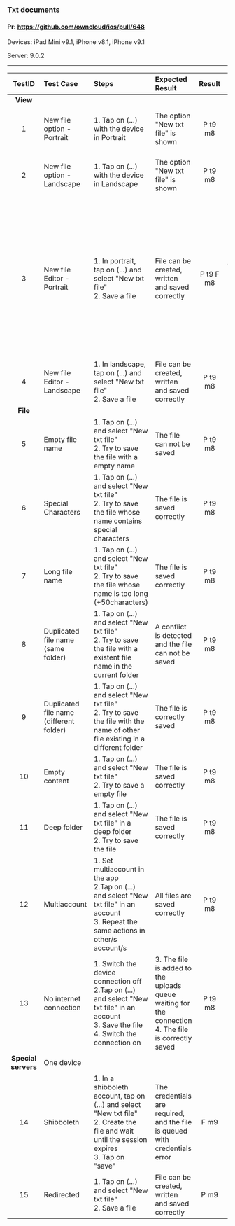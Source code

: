###  Txt documents 

#### Pr: https://github.com/owncloud/ios/pull/648 

Devices: iPad Mini v9.1, iPhone v8.1, iPhone v9.1

Server: 9.0.2

---

 
| TestID | Test Case | Steps | Expected Result | Result | Related Comment |
| :----: | :-------- | :---- | :-------------- | :----: | :------ |
| **View** |||||| 
| 1 | New file option - Portrait  | 1. Tap on (...) with the device in Portrait | The option "New txt file" is shown | P t9 m8 | SOLVED: Crash when changing orientation |
| 2 | New file option - Landscape  | 1. Tap on (...) with the device in Landscape | The option "New txt file" is shown | P t9 m8 | SOLVED: Crash when changing orientation | 
| 3 | New file Editor - Portrait  | 1. In portrait, tap on (...) and select "New txt file"<br>2. Save a file  | File can be created, written and saved correctly | P t9 F m8| SOLVED: File name without extension.<br> NO FIX: Saving uploads the file and does not remain locally.<br> SOLVED: Filename chart is not placed correctly. Status bar in black|
| 4 | New file Editor - Landscape  | 1. In landscape, tap on (...) and select "New txt file"<br>2. Save a file  | File can be created, written and saved correctly | P t9 m8|  |
| **File** |||||| 
| 5 | Empty file name | 1. Tap on (...) and select "New txt file"<br> 2. Try to save the file with a empty name | The file can not be saved | P t9 m8|  |
| 6 | Special Characters  | 1. Tap on (...) and select "New txt file"<br> 2. Try to save the file whose name contains special characters | The file is saved correctly |   P t9 m8|  | 
| 7 | Long file name  | 1. Tap on (...) and select "New txt file"<br> 2. Try to save the file whose name is too long (+50characters) | The file is saved correctly | P t9 m8 |  |
| 8 | Duplicated file name (same folder) | 1. Tap on (...) and select "New txt file"<br> 2. Try to save the file with a existent file name in the current folder| A conflict is detected and the file can not be saved | P t9 m8|  |
| 9 | Duplicated file name (different folder) | 1. Tap on (...) and select "New txt file"<br> 2. Try to save the file with the name of other file existing in a different folder| The file is correctly saved | P t9 m8|  |
| 10 | Empty content | 1. Tap on (...) and select "New txt file"<br> 2. Try to save a empty file | The file is saved correctly | P t9 m8|  |
| 11 | Deep folder | 1. Tap on (...) and select "New txt file" in a deep folder<br> 2. Try to save the file | The file is saved correctly | P t9 m8|  |
| 12 | Multiaccount | 1. Set multiaccount in the app <br> 2.Tap on (...) and select "New txt file" in an account<br> 3. Repeat the same actions in other/s account/s| All files are saved correctly | P t9 m8|  |
| 13 | No internet connection | 1. Switch the device connection off <br> 2.Tap on (...) and select "New txt file" in an account<br> 3. Save the file<br>4. Switch the connection on| 3. The file is added to the uploads queue waiting for the connection<br>4. The file is correctly saved | P t9 m8|  |
| **Special servers** | One device||||| 
| 14 | Shibboleth | 1. In a shibboleth account, tap on (...) and select "New txt file"<br>2. Create the file and wait until the session expires<br>3. Tap on "save"| The credentials are required, and the file is queued with credentials error | F m9 |  Crash when session expires |
| 15 | Redirected | 1. Tap on (...) and select "New txt file"<br>2. Save a file  | File can be created, written and saved correctly | P m9 |  |